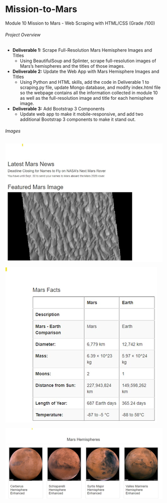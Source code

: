 # Mission-to-Mars
Module 10 Mission to Mars - Web Scraping with HTML/CSS (Grade  /100)
###### Project Overview
- **Deliverable 1:** Scrape Full-Resolution Mars Hemisphere Images and Titles
    - Using BeautifulSoup and Splinter, scrape full-resolution images of Mars’s hemispheres and the titles of those images.
- **Deliverable 2:** Update the Web App with Mars Hemisphere Images and Titles
    - Using Python and HTML skills, add the code in Deliverable 1 to scraping.py file, update Mongo database, and modify index.html file so the webpage contains all the information collected in module 10 as well as the full-resolution image and title for each hemisphere image.
- **Deliverable 3:** Add Bootstrap 3 Components
    - Update web app to make it mobile-responsive, and add two additional Bootstrap 3 components to make it stand out.
###### Images

![image name](https://github.com/robyndook/Mission-to-Mars/blob/401d35e4f98fab445780e907a827fddfcbe0333a/Images/Mars_Scrap.jpg)

![image name](https://github.com/robyndook/Mission-to-Mars/blob/401d35e4f98fab445780e907a827fddfcbe0333a/Images/Mars_Facts.jpg)

![image name](https://github.com/robyndook/Mission-to-Mars/blob/401d35e4f98fab445780e907a827fddfcbe0333a/Images/Mars_Hemisphers.jpg)

